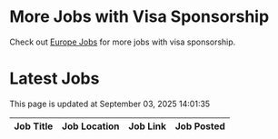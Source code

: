 # More Jobs with Visa Sponsorship

Check out [Europe Jobs](https://github.com/sureshparimi/europejobs#latest-jobs) for more jobs with visa sponsorship.

# Latest Jobs

This page is updated at September 03, 2025 14:01:35

| Job Title | Job Location | Job Link | Job Posted |
| --- | --- | --- | --- |
